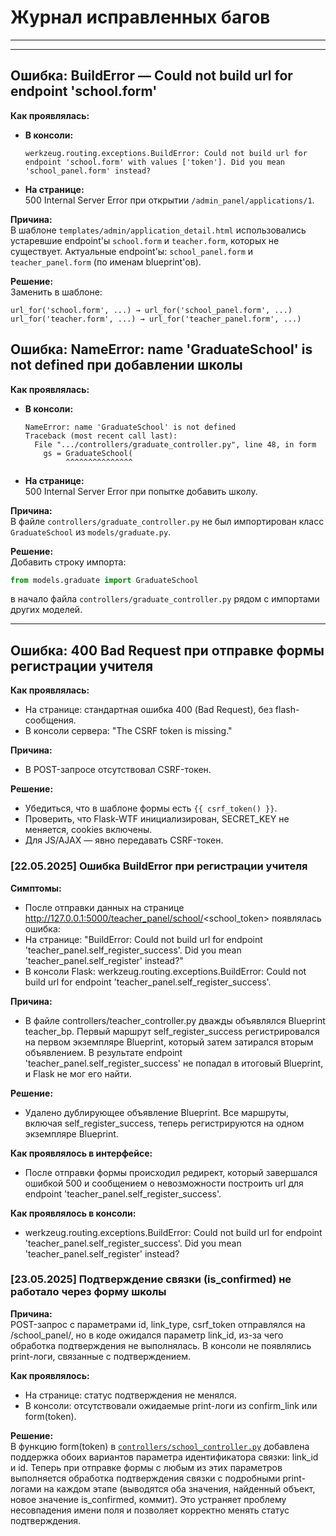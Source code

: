 # Журнал исправленных багов

---
---

## Ошибка: BuildError — Could not build url for endpoint 'school.form'

**Как проявлялась:**
- **В консоли:**  
  ```
  werkzeug.routing.exceptions.BuildError: Could not build url for endpoint 'school.form' with values ['token']. Did you mean 'school_panel.form' instead?
  ```
- **На странице:**  
  500 Internal Server Error при открытии `/admin_panel/applications/1`.

**Причина:**  
В шаблоне `templates/admin/application_detail.html` использовались устаревшие endpoint'ы `school.form` и `teacher.form`, которых не существует. Актуальные endpoint'ы: `school_panel.form` и `teacher_panel.form` (по именам blueprint'ов).

**Решение:**  
Заменить в шаблоне:
```jinja2
url_for('school.form', ...) → url_for('school_panel.form', ...)
url_for('teacher.form', ...) → url_for('teacher_panel.form', ...)
```

## Ошибка: NameError: name 'GraduateSchool' is not defined при добавлении школы

**Как проявлялась:**
- **В консоли:**  
  ```
  NameError: name 'GraduateSchool' is not defined
  Traceback (most recent call last):
    File ".../controllers/graduate_controller.py", line 48, in form
      gs = GraduateSchool(
           ^^^^^^^^^^^^^^^
  ```
- **На странице:**  
  500 Internal Server Error при попытке добавить школу.

**Причина:**  
В файле `controllers/graduate_controller.py` не был импортирован класс `GraduateSchool` из `models/graduate.py`.

**Решение:**  
Добавить строку импорта:
```python
from models.graduate import GraduateSchool
```
в начало файла `controllers/graduate_controller.py` рядом с импортами других моделей.

---
## Ошибка: 400 Bad Request при отправке формы регистрации учителя

**Как проявлялась:**
- На странице: стандартная ошибка 400 (Bad Request), без flash-сообщения.
- В консоли сервера: "The CSRF token is missing."

**Причина:**
- В POST-запросе отсутствовал CSRF-токен.

**Решение:**
- Убедиться, что в шаблоне формы есть `{{ csrf_token() }}`.
- Проверить, что Flask-WTF инициализирован, SECRET_KEY не меняется, cookies включены.
- Для JS/AJAX — явно передавать CSRF-токен.
### [22.05.2025] Ошибка BuildError при регистрации учителя

**Симптомы:**
- После отправки данных на странице http://127.0.0.1:5000/teacher_panel/school/<school_token> появлялась ошибка:
- На странице: "BuildError: Could not build url for endpoint 'teacher_panel.self_register_success'. Did you mean 'teacher_panel.self_register' instead?"
- В консоли Flask: werkzeug.routing.exceptions.BuildError: Could not build url for endpoint 'teacher_panel.self_register_success'.

**Причина:**
- В файле controllers/teacher_controller.py дважды объявлялся Blueprint teacher_bp. Первый маршрут self_register_success регистрировался на первом экземпляре Blueprint, который затем затирался вторым объявлением. В результате endpoint 'teacher_panel.self_register_success' не попадал в итоговый Blueprint, и Flask не мог его найти.

**Решение:**
- Удалено дублирующее объявление Blueprint. Все маршруты, включая self_register_success, теперь регистрируются на одном экземпляре Blueprint.

**Как проявлялось в интерфейсе:**
- После отправки формы происходил редирект, который завершался ошибкой 500 и сообщением о невозможности построить url для endpoint 'teacher_panel.self_register_success'.

**Как проявлялось в консоли:**
- werkzeug.routing.exceptions.BuildError: Could not build url for endpoint 'teacher_panel.self_register_success'. Did you mean 'teacher_panel.self_register' instead?
### [23.05.2025] Подтверждение связки (is_confirmed) не работало через форму школы

**Причина:**  
POST-запрос с параметрами id, link_type, csrf_token отправлялся на /school_panel/<token>, но в коде ожидался параметр link_id, из-за чего обработка подтверждения не выполнялась. В консоли не появлялись print-логи, связанные с подтверждением.

**Как проявлялось:**  
- На странице: статус подтверждения не менялся.
- В консоли: отсутствовали ожидаемые print-логи из confirm_link или form(token).

**Решение:**  
В функцию form(token) в [`controllers/school_controller.py`](controllers/school_controller.py:16) добавлена поддержка обоих вариантов параметра идентификатора связки: link_id и id. Теперь при отправке формы с любым из этих параметров выполняется обработка подтверждения связки с подробными print-логами на каждом этапе (выводятся оба значения, найденный объект, новое значение is_confirmed, коммит). Это устраняет проблему несовпадения имени поля и позволяет корректно менять статус подтверждения.